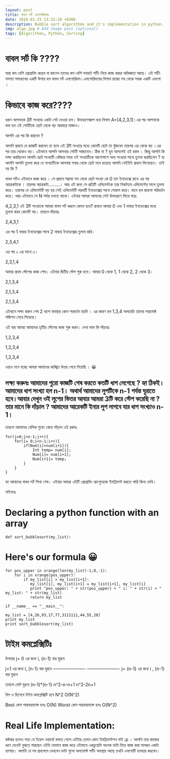 ```yaml
---
layout: post
title: বাবল সর্ট এলগোরিদমঃ
date: 2018-01-25 13:32:20 +0300
description: Bubble sort algorithms and it's implementation in python. # Add post description (optional)
img: algo.jpg # Add image post (optional)
tags: [Algorithms, Python, Sorting]
---
```

# বাবল সর্ট কি ????
যারা কম বেশি প্রোগ্রামিং করেন বা জানেন তাদের কম বেশি সবারই সর্টিং নিয়ে কাজ করার অভিজ্ঞতা আছে। এই সর্টিং সমস্যা সমাধানের একটি উপায় হল বাবল সর্ট এলগোরিদম।এলগোরিদমের বিশাল রাজ্যে সব থেকে সহজ একটি এলগো ।

# কিভাবে কাজ করে????
ধরুন আপনাকে 3টি সংখ্যার একটা সেট দেওয়া হল। উদাহরণস্বরুপ ধরে নিলাম A=[4,2,3,1]।এর পর আপনাকে বলা হল এই সেটটিকে ছোট থেকে বড় আকারে সাজাও।

আপনি এর পর কি করবেন ?

আপনি প্রথমে যে কাজটি করবেন তা হলে এই 3টি সংখ্যার মধ্যে কোনটি ছোট তা খুঁজবেন তারপর এর থেকে বড় ।এর পর তার থেকেও বড়। এইভাবে আপনি আপনার সেটটি সাজাবেন। ঠিক না ? হুম আসলেই এই রকম । কিন্তু আপনি কি লক্ষ্য করছিলেন আপনি ছোট সংখ্যাটি খোঁজার সময় ওই সংখ্যাটিকে আশেপাশে অন্য সংখ্যার সাথে তুলনা করছিলেন ? হা আপনি আপনি তুলনা করে যে সংখ্যাটিকে আপনার সবার থেকে ছোট মনে হয়েছে আপনি সেইটাই প্রথমে লিখেছেন। তাই নয় কি ?

বাবল সর্টও এইভাবে কাজ করে । সে প্রথমে সম্ভাব্য সব থেকে ছোট সংখ্যা কে 0 তম ইনডেক্সে রাখে এর পর আরেকটাকে । তারপর আরেকটা………। আর এই জন্য সে প্রতিটি এলিমেন্টকে তার নিকটতম এলিমেন্টের সাথে তুলনা করে। তারপর যে এলিমেন্টটি বড় হয় সেই এলিমেন্টটি পরবর্তী ইনডেক্সের সাথে সোয়াপ করে। মানে হল জায়গা পরিবর্তন করে। আর এইভাবে সে N পর্যন্ত চলতে থাকে। এইবার আমরা আমদের সেই উদাহরণে ফিরে যায়ঃ

4,2,3,1 এই 3টি সংখ্যাকে আমরা বাবল সর্ট করলে কেমন হবে? প্রথমে আমরা 0 এবং 1 নাম্বার ইনডেক্সের মধ্যে তুলনা করব কোনটি বড়। তাহলে দাঁড়ায়ঃ

2,4,3,1

এর পর  1 নাম্বার ইনডেক্সের সাথে 2 নাম্বার ইনডেক্সের তুলনা করি।

2,3,4,1

এর পর ২ এর সাথে ৩।

2,3,1,4

আমার প্রথম স্টেপের কাজ শেষ। এইবার দ্বিতীয় স্টেপ শুরু হবে। আবার 0 থেকে 1, 1 থেকে 2, 2 থেকে 3।

2,1,3,4

2,1,3,4

2,1,3,4

এইখানে লক্ষ্য করুন শেষ 2 ধাপে অবস্থার কোন পরবর্তন হয়নি । এর কারণ হল 1,3,4 অলরেডি তাদের পারফেক্ট পজিশন পেয়ে গিয়েছে।

এই বার আমরা আমাদের তৃতীয় স্টেপের কাজ শুরু করব। দেখা যাক কি দাঁড়ায়ঃ

1,2,3,4

1,2,3,4

1,2,3,4

ওয়াও মনে হচ্ছে আমরা আমাদের কাঙ্খিত উত্তর পেয়ে গিয়েছি । 😀

## লক্ষ্য করুনঃ আমাদের পুরো কাজটি শেষ করতে কতটি ধাপ লেগেছে ? হ্যা ঠিকই। আমাদের ধাপ সংখ্যা হল n-1। অথার্থ আমাদের লুপটিকে n-1 পর্যন্ত ঘুরাতে হবে।আবার দেখুন ওই লুপের ভিতর আবার আমরা 3টি করে স্টেপ করেছি না ? তার মানে কি দাঁড়াল ? আমাদের আরেকটি ইনার লুপ লাগবে যার ধাপ সংখ্যাও n-1।
তাহলে আমাদের বেসিক সুডো কোড দাঁড়াল এই রকমঃ

    for(j=0;j<n-1;j++){  
        for(i= 0;i<n-1;i++){  
            if(Num[i]>num[i+1]){  
                Int temp= num[i];  
                Num[i]= num[i+1];  
                Num[i+1]= temp;  
            }  
        }  
    }  
হ্যা আমাদের বাবল সর্ট শিখা শেষ। এইবার আমরা এইটি প্রোগ্রামিং ল্যাংগুয়েজে ইমপ্লিমেন্ট করতে পারি কিনা দেখি।

পাইথনঃ
# Declaring a python function with an array

    def sort_bubblesort(my_list):
# Here's our formula 😀
    for pos_upper in xrange(len(my_list)-1,0,-1):
        for i in xrange(pos_upper):
            if my_list[i] > my_list[i+1]:
               my_list[i], my_list[i+1] = my_list[i+1], my_list[i]
               print "pos_upper: " + str(pos_upper) + " i: " + str(i) + " my_list: " + str(my_list)
               return my_list

    if __name__ == "__main__":

    my_list = [4,26,93,17,77,3111111,44,55,20]
    print my_list
    print sort_bubblesort(my_list) 

# টাইম কমপ্লেক্সিটিঃ

উপরের j= 0 এর জন্য i, (n-1) বার ঘুরবে

j=1 এর জন্য i, (n-1) বার ঘুরবে
———————-
———————-
j= (n-1) এর জন্য i , (n-1) বার ঘুরবে

তাহলে মোট ঘুরবে
(n-1)*(n-1)
n^2-n-n+1
n^2-2n+1

বিগ ও হিসেবে টাইম কমপ্লেক্সিটি হবে N^2
O(N^2)

Best কেস পারফরম্যান্স হলঃ O(N)
Worst কেস পারফরম্যান্স হলঃ O(N^2)

# Real Life Implementation:

কষ্টকর হলেও সত্য যে ইয়েল ওয়ার্ল্ডে বলতে গেলে এইটার তেমন কোন ইমপ্লিমেন্টশন নাই :p । আপনি তার কাজের ধরণ দেখেই বুঝতে পারছেন এইটা যেভাবে কাজ করে এইভাবে একচুয়েলি অনেক ডাটা নিয়ে কাজ করা অসম্ভব একটা ব্যাপার। আপনি যে সব প্রবলেমে দেখবেন ডাটা গুলো অলমোস্ট সর্টিং অবস্থায় আছে তখনি এলগোটি ব্যবহার করবেন।
